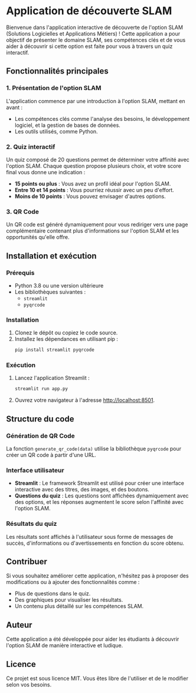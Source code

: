 # Application de découverte SLAM

Bienvenue dans l'application interactive de découverte de l'option SLAM (Solutions Logicielles et Applications Métiers) ! Cette application a pour objectif de présenter le domaine SLAM, ses compétences clés et de vous aider à découvrir si cette option est faite pour vous à travers un quiz interactif.

## Fonctionnalités principales

### 1. **Présentation de l'option SLAM**
L'application commence par une introduction à l'option SLAM, mettant en avant :
- Les compétences clés comme l'analyse des besoins, le développement logiciel, et la gestion de bases de données.
- Les outils utilisés, comme Python.

### 2. **Quiz interactif**
Un quiz composé de 20 questions permet de déterminer votre affinité avec l'option SLAM. Chaque question propose plusieurs choix, et votre score final vous donne une indication :
- **15 points ou plus** : Vous avez un profil idéal pour l'option SLAM.
- **Entre 10 et 14 points** : Vous pourriez réussir avec un peu d'effort.
- **Moins de 10 points** : Vous pouvez envisager d'autres options.

### 3. **QR Code**
Un QR code est généré dynamiquement pour vous rediriger vers une page complémentaire contenant plus d'informations sur l'option SLAM et les opportunités qu'elle offre.

## Installation et exécution

### Prérequis
- Python 3.8 ou une version ultérieure
- Les bibliothèques suivantes :
  - `streamlit`
  - `pyqrcode`

### Installation
1. Clonez le dépôt ou copiez le code source.
2. Installez les dépendances en utilisant pip :
   ```bash
   pip install streamlit pyqrcode
   ```

### Exécution
1. Lancez l'application Streamlit :
   ```bash
   streamlit run app.py
   ```
2. Ouvrez votre navigateur à l'adresse [http://localhost:8501](http://localhost:8501).

## Structure du code

### Génération de QR Code
La fonction `generate_qr_code(data)` utilise la bibliothèque `pyqrcode` pour créer un QR code à partir d'une URL.

### Interface utilisateur
- **Streamlit** : Le framework Streamlit est utilisé pour créer une interface interactive avec des titres, des images, et des boutons.
- **Questions du quiz** : Les questions sont affichées dynamiquement avec des options, et les réponses augmentent le score selon l'affinité avec l'option SLAM.

### Résultats du quiz
Les résultats sont affichés à l'utilisateur sous forme de messages de succès, d'informations ou d'avertissements en fonction du score obtenu.

## Contribuer
Si vous souhaitez améliorer cette application, n'hésitez pas à proposer des modifications ou à ajouter des fonctionnalités comme :
- Plus de questions dans le quiz.
- Des graphiques pour visualiser les résultats.
- Un contenu plus détaillé sur les compétences SLAM.

## Auteur
Cette application a été développée pour aider les étudiants à découvrir l'option SLAM de manière interactive et ludique.

## Licence
Ce projet est sous licence MIT. Vous êtes libre de l'utiliser et de le modifier selon vos besoins.

